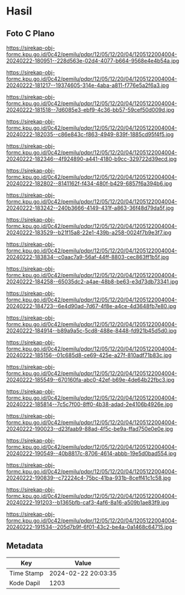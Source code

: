 # Hasil

## Foto C Plano

https://sirekap-obj-formc.kpu.go.id/0c42/pemilu/pdpr/12/05/12/20/04/1205122004004-20240222-180951--228d563e-02d4-4077-b664-9568e4e4b54a.jpg

https://sirekap-obj-formc.kpu.go.id/0c42/pemilu/pdpr/12/05/12/20/04/1205122004004-20240222-181217--19374605-314e-4aba-a811-f776e5a2f6a3.jpg

https://sirekap-obj-formc.kpu.go.id/0c42/pemilu/pdpr/12/05/12/20/04/1205122004004-20240222-181518--7d6085e3-ebf9-4c36-bb57-59cef50d009d.jpg

https://sirekap-obj-formc.kpu.go.id/0c42/pemilu/pdpr/12/05/12/20/04/1205122004004-20240222-182035--c86e843c-f863-4949-839f-1885cd95f4f5.jpg

https://sirekap-obj-formc.kpu.go.id/0c42/pemilu/pdpr/12/05/12/20/04/1205122004004-20240222-182346--4f924890-a441-4180-b9cc-329722d39ecd.jpg

https://sirekap-obj-formc.kpu.go.id/0c42/pemilu/pdpr/12/05/12/20/04/1205122004004-20240222-182802--8141162f-f434-480f-b429-6857f6a394b6.jpg

https://sirekap-obj-formc.kpu.go.id/0c42/pemilu/pdpr/12/05/12/20/04/1205122004004-20240222-183242--240b3666-4149-431f-a863-36f48d79da5f.jpg

https://sirekap-obj-formc.kpu.go.id/0c42/pemilu/pdpr/12/05/12/20/04/1205122004004-20240222-183529--b21f15a8-22e1-439b-a258-0024f7b9e3f7.jpg

https://sirekap-obj-formc.kpu.go.id/0c42/pemilu/pdpr/12/05/12/20/04/1205122004004-20240222-183834--c0aac7a9-56af-44ff-8803-cec863ff1b5f.jpg

https://sirekap-obj-formc.kpu.go.id/0c42/pemilu/pdpr/12/05/12/20/04/1205122004004-20240222-184258--65035dc2-a4ae-48b8-be63-e3d73db73341.jpg

https://sirekap-obj-formc.kpu.go.id/0c42/pemilu/pdpr/12/05/12/20/04/1205122004004-20240222-184723--6e4d90ad-7d67-4f8e-a4ce-4d3648fb7e80.jpg

https://sirekap-obj-formc.kpu.go.id/0c42/pemilu/pdpr/12/05/12/20/04/1205122004004-20240222-184914--b89a9a5c-5cd8-488e-8448-fd921b45d5d0.jpg

https://sirekap-obj-formc.kpu.go.id/0c42/pemilu/pdpr/12/05/12/20/04/1205122004004-20240222-185156--01c685d8-ce69-425e-a27f-810adf71b83c.jpg

https://sirekap-obj-formc.kpu.go.id/0c42/pemilu/pdpr/12/05/12/20/04/1205122004004-20240222-185549--670160fa-abc0-42ef-b69e-4de64b22fbc3.jpg

https://sirekap-obj-formc.kpu.go.id/0c42/pemilu/pdpr/12/05/12/20/04/1205122004004-20240222-185814--7c5c7f00-8ff0-4b38-adad-2e4106b4926e.jpg

https://sirekap-obj-formc.kpu.go.id/0c42/pemilu/pdpr/12/05/12/20/04/1205122004004-20240222-190023--d23faab9-88ad-4f5c-be9a-ffad750e0e0e.jpg

https://sirekap-obj-formc.kpu.go.id/0c42/pemilu/pdpr/12/05/12/20/04/1205122004004-20240222-190549--40b8817c-8706-4614-abbb-19e5d0bad554.jpg

https://sirekap-obj-formc.kpu.go.id/0c42/pemilu/pdpr/12/05/12/20/04/1205122004004-20240222-190839--c72224c4-75bc-41ba-931b-8ceff41c1c58.jpg

https://sirekap-obj-formc.kpu.go.id/0c42/pemilu/pdpr/12/05/12/20/04/1205122004004-20240222-191203--b1365bfb-caf3-4af6-8a16-a509b1ae83f9.jpg

https://sirekap-obj-formc.kpu.go.id/0c42/pemilu/pdpr/12/05/12/20/04/1205122004004-20240222-191534--205d7b9f-6f01-43c2-be4a-0a1468c64715.jpg


## Metadata

| Key        | Value               |
| ---------- | ------------------- |
| Time Stamp | 2024-02-22 20:03:35 |
| Kode Dapil | 1203                |



